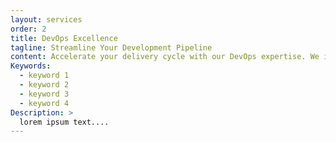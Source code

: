```yaml
---
layout: services
order: 2
title: DevOps Excellence
tagline: Streamline Your Development Pipeline
content: Accelerate your delivery cycle with our DevOps expertise. We implement automated workflows, continuous integration/deployment systems, and infrastructure as code to increase your development efficiency and reduce time-to-market.
Keywords:
  - keyword 1
  - keyword 2
  - keyword 3
  - keyword 4
Description: >
  lorem ipsum text....
---
```

